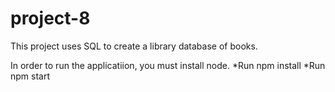# project-8

This project uses SQL to create a library database of books. 

In order to run the applicatiion, you must install node.
*Run npm install
*Run npm start
